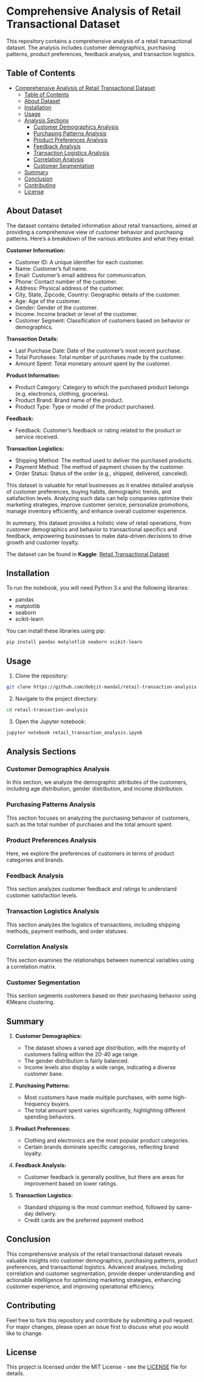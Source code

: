 
# Comprehensive Analysis of Retail Transactional Dataset

This repository contains a comprehensive analysis of a retail transactional dataset. The analysis includes customer demographics, purchasing patterns, product preferences, feedback analysis, and transaction logistics.

## Table of Contents

- [Comprehensive Analysis of Retail Transactional Dataset](#comprehensive-analysis-of-retail-transactional-dataset)
  - [Table of Contents](#table-of-contents)
  - [About Dataset](#about-dataset)
  - [Installation](#installation)
  - [Usage](#usage)
  - [Analysis Sections](#analysis-sections)
    - [Customer Demographics Analysis](#customer-demographics-analysis)
    - [Purchasing Patterns Analysis](#purchasing-patterns-analysis)
    - [Product Preferences Analysis](#product-preferences-analysis)
    - [Feedback Analysis](#feedback-analysis)
    - [Transaction Logistics Analysis](#transaction-logistics-analysis)
    - [Correlation Analysis](#correlation-analysis)
    - [Customer Segmentation](#customer-segmentation)
  - [Summary](#summary)
  - [Conclusion](#conclusion)
  - [Contributing](#contributing)
  - [License](#license)

## About Dataset

The dataset contains detailed information about retail transactions, aimed at providing a comprehensive view of customer behavior and purchasing patterns. Here’s a breakdown of the various attributes and what they entail:

**Customer Information:**

- Customer ID: A unique identifier for each customer.
- Name: Customer’s full name.
- Email: Customer’s email address for communication.
- Phone: Contact number of the customer.
- Address: Physical address of the customer.
- City, State, Zipcode, Country: Geographic details of the customer.
- Age: Age of the customer.
- Gender: Gender of the customer.
- Income: Income bracket or level of the customer.
- Customer Segment: Classification of customers based on behavior or demographics.

**Transaction Details:**

- Last Purchase Date: Date of the customer’s most recent purchase.
- Total Purchases: Total number of purchases made by the customer.
- Amount Spent: Total monetary amount spent by the customer.

**Product Information:**

- Product Category: Category to which the purchased product belongs (e.g.  electronics, clothing, groceries).
- Product Brand: Brand name of the product.
- Product Type: Type or model of the product purchased.

**Feedback:**

- Feedback: Customer’s feedback or rating related to the product or service received.

**Transaction Logistics:**

- Shipping Method: The method used to deliver the purchased products.
- Payment Method: The method of payment chosen by the customer.
- Order Status: Status of the order (e.g., shipped, delivered, canceled).
  
This dataset is valuable for retail businesses as it enables detailed analysis of customer preferences, buying habits, demographic trends, and satisfaction levels. Analyzing such data can help companies optimize their marketing strategies, improve customer service, personalize promotions, manage inventory efficiently, and enhance overall customer experience.

In summary, this dataset provides a holistic view of retail operations, from customer demographics and behavior to transactional specifics and feedback, empowering businesses to make data-driven decisions to drive growth and customer loyalty.

The dataset can be found in **Kaggle**: [Retail Transactional Dataset](https://www.kaggle.com/datasets/bhavikjikadara/retail-transactional-dataset)

## Installation

To run the notebook, you will need Python 3.x and the following libraries:

- pandas
- matplotlib
- seaborn
- scikit-learn

You can install these libraries using pip:

```bash
pip install pandas matplotlib seaborn scikit-learn
```

## Usage

1. Clone the repository:

```bash
git clone https://github.com/debjit-mandal/retail-transaction-analysis.git
```

2. Navigate to the project directory:

```bash
cd retail-transaction-analysis
```

3. Open the Jupyter notebook:

```bash
jupyter notebook retail_transaction_analysis.ipynb
```


## Analysis Sections

### Customer Demographics Analysis

In this section, we analyze the demographic attributes of the customers, including age distribution, gender distribution, and income distribution.

### Purchasing Patterns Analysis

This section focuses on analyzing the purchasing behavior of customers, such as the total number of purchases and the total amount spent.

### Product Preferences Analysis

Here, we explore the preferences of customers in terms of product categories and brands.

### Feedback Analysis

This section analyzes customer feedback and ratings to understand customer satisfaction levels.

### Transaction Logistics Analysis

This section analyzes the logistics of transactions, including shipping methods, payment methods, and order statuses.

### Correlation Analysis

This section examines the relationships between numerical variables using a correlation matrix.

### Customer Segmentation

This section segments customers based on their purchasing behavior using KMeans clustering.


## Summary

1. **Customer Demographics:**
   - The dataset shows a varied age distribution, with the majority of customers falling within the 20-40 age range.
   - The gender distribution is fairly balanced.
   - Income levels also display a wide range, indicating a diverse customer base.

2. **Purchasing Patterns:**
   - Most customers have made multiple purchases, with some high-frequency buyers.
   - The total amount spent varies significantly, highlighting different spending behaviors.

3. **Product Preferences:**
   - Clothing and electronics are the most popular product categories.
   - Certain brands dominate specific categories, reflecting brand loyalty.

4. **Feedback Analysis:**
   - Customer feedback is generally positive, but there are areas for improvement based on lower ratings.

5. **Transaction Logistics:**
   - Standard shipping is the most common method, followed by same-day delivery.
   - Credit cards are the preferred payment method.

## Conclusion

This comprehensive analysis of the retail transactional dataset reveals valuable insights into customer demographics, purchasing patterns, product preferences, and transactional logistics. Advanced analyses, including correlation and customer segmentation, provide deeper understanding and actionable intelligence for optimizing marketing strategies, enhancing customer experience, and improving operational efficiency.

## Contributing

Feel free to fork this repository and contribute by submitting a pull request. For major changes, please open an issue first to discuss what you would like to change.

## License

This project is licensed under the MIT License - see the [LICENSE](LICENSE) file for details.
